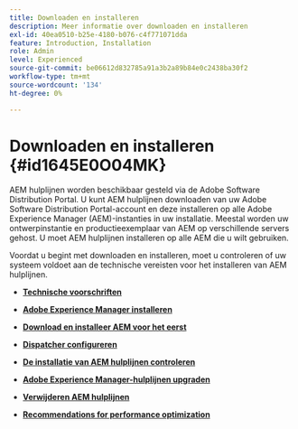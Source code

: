 ```yaml
---
title: Downloaden en installeren
description: Meer informatie over downloaden en installeren
exl-id: 40ea0510-b25e-4180-b076-c4f771071dda
feature: Introduction, Installation
role: Admin
level: Experienced
source-git-commit: be06612d832785a91a3b2a89b84e0c2438ba30f2
workflow-type: tm+mt
source-wordcount: '134'
ht-degree: 0%

---
```


# Downloaden en installeren {#id1645E0O04MK}

AEM hulplijnen worden beschikbaar gesteld via de Adobe Software Distribution Portal. U kunt AEM hulplijnen downloaden van uw Adobe Software Distribution Portal-account en deze installeren op alle Adobe Experience Manager \(AEM\)-instanties in uw installatie. Meestal worden uw ontwerpinstantie en productieexemplaar van AEM op verschillende servers gehost. U moet AEM hulplijnen installeren op alle AEM die u wilt gebruiken.

Voordat u begint met downloaden en installeren, moet u controleren of uw systeem voldoet aan de technische vereisten voor het installeren van AEM hulplijnen.

- **[Technische voorschriften](download-install-technical-requirements.md)**

- **[Adobe Experience Manager installeren](download-install-aem.md)**

- **[Download en installeer AEM voor het eerst](download-install-aemg-first-time.md)**

- **[Dispatcher configureren](download-install-configure-dispatcher.md)**

- **[De installatie van AEM hulplijnen controleren](download-install-verify-aemg-installation.md)**

- **[Adobe Experience Manager-hulplijnen upgraden](upgrade-xml-documentation.md)**

- **[Verwijderen AEM hulplijnen](download-install-unistall-aemg.md)**

- **[Recommendations for performance optimization](download-install-recommend-perf-optimiz.md)**
